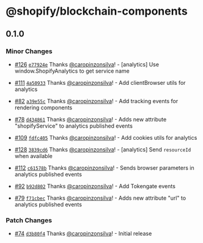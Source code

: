 # @shopify/blockchain-components

## 0.1.0

### Minor Changes

- [#126](https://github.com/Shopify/blockchain-components/pull/126) [`e77924e`](https://github.com/Shopify/blockchain-components/commit/e77924e247f45efe331b540aca22b62d4e700999) Thanks [@caropinzonsilva](https://github.com/caropinzonsilva)! - [analytics] Use window.ShopifyAnalytics to get service name

- [#111](https://github.com/Shopify/blockchain-components/pull/111) [`4a50933`](https://github.com/Shopify/blockchain-components/commit/4a5093341f0c97db94b96974b65a86bfda84c4c4) Thanks [@caropinzonsilva](https://github.com/caropinzonsilva)! - Add clientBrowser utils for analytics

- [#82](https://github.com/Shopify/blockchain-components/pull/82) [`a39e55c`](https://github.com/Shopify/blockchain-components/commit/a39e55c8a7a58f36693212bf36b1a37a3a0462be) Thanks [@caropinzonsilva](https://github.com/caropinzonsilva)! - Add tracking events for rendering components

- [#78](https://github.com/Shopify/blockchain-components/pull/78) [`d434861`](https://github.com/Shopify/blockchain-components/commit/d43486128778301dfdb62ed68ca6f899fa267e2e) Thanks [@caropinzonsilva](https://github.com/caropinzonsilva)! - Adds new attribute "shopifyService" to analytics published events

- [#109](https://github.com/Shopify/blockchain-components/pull/109) [`fdfc405`](https://github.com/Shopify/blockchain-components/commit/fdfc40547d68f0165c57c6ed9c591584c1dc494a) Thanks [@caropinzonsilva](https://github.com/caropinzonsilva)! - Add cookies utils for analytics

- [#128](https://github.com/Shopify/blockchain-components/pull/128) [`3839cd6`](https://github.com/Shopify/blockchain-components/commit/3839cd6293d239549688cff640b61a8045501be9) Thanks [@caropinzonsilva](https://github.com/caropinzonsilva)! - [analytics] Send `resourceId` when available

- [#112](https://github.com/Shopify/blockchain-components/pull/112) [`c61578b`](https://github.com/Shopify/blockchain-components/commit/c61578b4898754ea740130529a2e063beee04853) Thanks [@caropinzonsilva](https://github.com/caropinzonsilva)! - Sends browser parameters in analytics published events

- [#92](https://github.com/Shopify/blockchain-components/pull/92) [`b92d802`](https://github.com/Shopify/blockchain-components/commit/b92d80233316afe8eb9549f54724e0b89059936d) Thanks [@caropinzonsilva](https://github.com/caropinzonsilva)! - Add Tokengate events

- [#79](https://github.com/Shopify/blockchain-components/pull/79) [`f71cbec`](https://github.com/Shopify/blockchain-components/commit/f71cbec2bda512b71cab80e5ac21266c695444f7) Thanks [@caropinzonsilva](https://github.com/caropinzonsilva)! - Adds new attribute "url" to analytics published events

### Patch Changes

- [#74](https://github.com/Shopify/blockchain-components/pull/74) [`d3b80f4`](https://github.com/Shopify/blockchain-components/commit/d3b80f40d2f7f667d02d08507abe25f8234a18f1) Thanks [@caropinzonsilva](https://github.com/caropinzonsilva)! - Initial release
